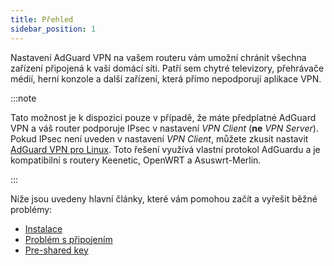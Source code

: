 ```yaml
---
title: Přehled
sidebar_position: 1
---
```


Nastavení AdGuard VPN na vašem routeru vám umožní chránit všechna zařízení připojená k vaší domácí síti. Patří sem chytré televizory, přehrávače médií, herní konzole a další zařízení, která přímo nepodporují aplikace VPN.

:::note

Tato možnost je k dispozici pouze v případě, že máte předplatné AdGuard VPN a váš router podporuje IPsec v nastavení _VPN Client_ (**ne** _VPN Server_). Pokud IPsec není uveden v nastavení _VPN Client_, můžete zkusit nastavit [AdGuard VPN pro Linux](/adguard-vpn-for-linux/setting-up-on-a-router). Toto řešení využívá vlastní protokol AdGuardu a je kompatibilní s routery Keenetic, OpenWRT a Asuswrt-Merlin.

:::

Níže jsou uvedeny hlavní články, které vám pomohou začít a vyřešit běžné problémy:

- [Instalace](/adguard-vpn-for-routers/installation)
- [Problém s připojením](/adguard-vpn-for-routers/solving-problems/connection-issue)
- [Pre-shared key](/adguard-vpn-for-routers/solving-problems/pre-shared-key)
